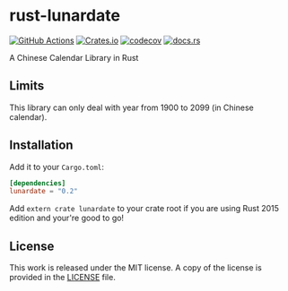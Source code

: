 # rust-lunardate

[![GitHub Actions](https://github.com/messense/rust-lunardate/workflows/CI/badge.svg)](https://github.com/messense/rust-lunardate/actions?query=workflow%3ACI)
[![Crates.io](https://img.shields.io/crates/v/lunardate.svg)](https://crates.io/crates/lunardate)
[![codecov](https://codecov.io/gh/messense/rust-lunardate/branch/master/graph/badge.svg)](https://codecov.io/gh/messense/rust-lunardate)
[![docs.rs](https://docs.rs/lunardate/badge.svg)](https://docs.rs/lunardate/)

A Chinese Calendar Library in Rust

## Limits

This library can only deal with year from 1900 to 2099 (in Chinese calendar).

## Installation

Add it to your ``Cargo.toml``:

```toml
[dependencies]
lunardate = "0.2"
```

Add ``extern crate lunardate`` to your crate root if you are using Rust 2015 edition and your're good to go!

## License

This work is released under the MIT license. A copy of the license is provided in the [LICENSE](./LICENSE) file.
